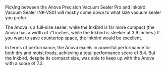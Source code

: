 Picking between the Anova Precision Vacuum Sealer Pro and Inkbird Vacuum Sealer INK-VS01 will mostly come down to what size vacuum sealer you prefer.

The Anova is a full-size sealer, while the InkBird is far more compact (the Anova has a width of 7.1 inches, while the Inkbird is sleeker at 3.9 inches.) If you want to save countertop space, the Inkbird would be excellent.

In terms of performance, the Anova excels in powerful performance for both dry and moist foods, achieving a total performance score of 8.4. But the Inkbird, despite its compact size, was able to keep up with the Anova with a score of 7.3.